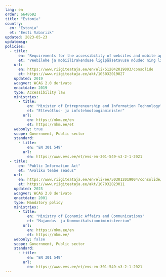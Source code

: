 ```yaml
---
lang: en
order: 6648692
title: "Estonia"
country:
  en: "Estonia"
  et: "Eesti Vabariik"
updated: 2023-05-23
updatemsg:
policies:
  - title:
      en: "Requirements for the accessibility of websites and mobile applications, and the rules for publishing information describing accessibility"
      et: "Veebilehe ja mobiilirakenduse ligipääsetavuse nõuded ning ligipääsetavust kirjeldava teabe avaldamise kord"
    url:
      en: https://www.riigiteataja.ee/en/eli/512042019003/consolide
      et: https://www.riigiteataja.ee/akt/105032019027
    updated: 2019
    wcagver: WCAG 2.0 derivate
    enactdate: 2019
    type: Accessibility law
    ministries:
      - title:
          en: "Minister of Entrepreneurship and Information Technology"
          et: "Ettevõtlus- ja infotehnoloogiaminister"
        url:
          en: https://mkm.ee/en
          et: https://mkm.ee/et
    webonly: true
    scope: Government, Public sector
    standard:
      - title:
          en: "EN 301 549"
        url:
          en: https://www.evs.ee/et/evs-en-301-549-v3-2-1-2021
  - title:
      en: "Public Information Act"
      et: "Avaliku teabe seadus"
    url:
      en: https://www.riigiteataja.ee/en/eli/ee/503012019004/consolide/current
      et: https://www.riigiteataja.ee/akt/107032023011
    updated: 2023
    wcagver: WCAG 2.0 derivate
    enactdate: 2001
    type: Mandatory policy
    ministries:
      - title:
          en: "Ministry of Economic Affairs and Communications"
          et: "Majandus- ja Kommunikatsiooniministeerium"
        url:
          en: https://mkm.ee/en
          et: https://mkm.ee/
    webonly: false
    scope: Government, Public sector
    standard:
      - title:
          en: "EN 301 549"
        url:
          en: https://www.evs.ee/et/evs-en-301-549-v3-2-1-2021
---
```

